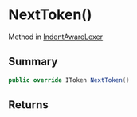 # NextToken()

Method in [IndentAwareLexer](/api/csharp/yarn.compiler.indentawarelexer.md)

## Summary



```csharp
public override IToken NextToken()
```

## Returns




